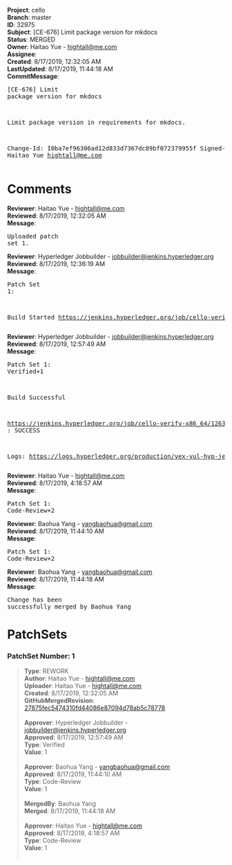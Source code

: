 <strong>Project</strong>: cello<br><strong>Branch</strong>: master<br><strong>ID</strong>: 32975<br><strong>Subject</strong>: [CE-676] Limit package version for mkdocs<br><strong>Status</strong>: MERGED<br><strong>Owner</strong>: Haitao Yue - hightall@me.com<br><strong>Assignee</strong>:<br><strong>Created</strong>: 8/17/2019, 12:32:05 AM<br><strong>LastUpdated</strong>: 8/17/2019, 11:44:18 AM<br><strong>CommitMessage</strong>:<br><pre>[CE-676] Limit package version for mkdocs

Limit package version in requirements for mkdocs.

Change-Id: I0ba7ef96306ad12d833d7367dc89bf072379955f
Signed-off-by: Haitao Yue <hightall@me.com>
</pre><h1>Comments</h1><strong>Reviewer</strong>: Haitao Yue - hightall@me.com<br><strong>Reviewed</strong>: 8/17/2019, 12:32:05 AM<br><strong>Message</strong>: <pre>Uploaded patch set 1.</pre><strong>Reviewer</strong>: Hyperledger Jobbuilder - jobbuilder@jenkins.hyperledger.org<br><strong>Reviewed</strong>: 8/17/2019, 12:36:19 AM<br><strong>Message</strong>: <pre>Patch Set 1:

Build Started https://jenkins.hyperledger.org/job/cello-verify-x86_64/1263/</pre><strong>Reviewer</strong>: Hyperledger Jobbuilder - jobbuilder@jenkins.hyperledger.org<br><strong>Reviewed</strong>: 8/17/2019, 12:57:49 AM<br><strong>Message</strong>: <pre>Patch Set 1: Verified+1

Build Successful 

https://jenkins.hyperledger.org/job/cello-verify-x86_64/1263/ : SUCCESS

Logs: https://logs.hyperledger.org/production/vex-yul-hyp-jenkins-3/cello-verify-x86_64/1263</pre><strong>Reviewer</strong>: Haitao Yue - hightall@me.com<br><strong>Reviewed</strong>: 8/17/2019, 4:18:57 AM<br><strong>Message</strong>: <pre>Patch Set 1: Code-Review+2</pre><strong>Reviewer</strong>: Baohua Yang - yangbaohua@gmail.com<br><strong>Reviewed</strong>: 8/17/2019, 11:44:10 AM<br><strong>Message</strong>: <pre>Patch Set 1: Code-Review+2</pre><strong>Reviewer</strong>: Baohua Yang - yangbaohua@gmail.com<br><strong>Reviewed</strong>: 8/17/2019, 11:44:18 AM<br><strong>Message</strong>: <pre>Change has been successfully merged by Baohua Yang</pre><h1>PatchSets</h1><h3>PatchSet Number: 1</h3><blockquote><strong>Type</strong>: REWORK<br><strong>Author</strong>: Haitao Yue - hightall@me.com<br><strong>Uploader</strong>: Haitao Yue - hightall@me.com<br><strong>Created</strong>: 8/17/2019, 12:32:05 AM<br><strong>GitHubMergedRevision</strong>: [27875fec5474310fd44086e87094d78ab5c78778](https://github.com/hyperledger-gerrit-archive/cello/commit/27875fec5474310fd44086e87094d78ab5c78778)<br><br><strong>Approver</strong>: Hyperledger Jobbuilder - jobbuilder@jenkins.hyperledger.org<br><strong>Approved</strong>: 8/17/2019, 12:57:49 AM<br><strong>Type</strong>: Verified<br><strong>Value</strong>: 1<br><br><strong>Approver</strong>: Baohua Yang - yangbaohua@gmail.com<br><strong>Approved</strong>: 8/17/2019, 11:44:10 AM<br><strong>Type</strong>: Code-Review<br><strong>Value</strong>: 1<br><br><strong>MergedBy</strong>: Baohua Yang<br><strong>Merged</strong>: 8/17/2019, 11:44:18 AM<br><br><strong>Approver</strong>: Haitao Yue - hightall@me.com<br><strong>Approved</strong>: 8/17/2019, 4:18:57 AM<br><strong>Type</strong>: Code-Review<br><strong>Value</strong>: 1<br><br></blockquote>